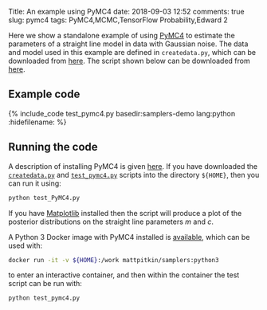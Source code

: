 Title: An example using PyMC4
date: 2018-09-03 12:52
comments: true
slug: pymc4
tags: PyMC4,MCMC,TensorFlow Probability,Edward 2

<!-- PELICAN_BEGIN_SUMMARY -->
Here we show a standalone example of using [PyMC4](https://github.com/pymc-devs/pymc4) to
estimate the parameters of a straight line model in data with Gaussian noise. The
data and model used in this example are defined in `createdata.py`, which can be downloaded
from [here](http://mattpitkin.github.io/samplers-demo/downloads/code/createdata.py). The
script shown below can be downloaded from [here](http://mattpitkin.github.io/samplers-demo/downloads/code/test_pymc4.py).
<!-- PELICAN_END_SUMMARY -->

## Example code

{% include_code test_pymc4.py basedir:samplers-demo lang:python :hidefilename: %}

## Running the code

A description of installing PyMC4 is given [here](http://mattpitkin.github.io/samplers-demo/pages/samplers-samplers-everywhere/#PyMC4). If you have downloaded the [`createdata.py`](http://mattpitkin.github.io/samplers-demo/downloads/code/createdata.py) and [`test_pymc4.py`](http://mattpitkin.github.io/samplers-demo/downloads/code/test_pymc4.py) scripts into the directory `${HOME}`, then you can run it using:

```bash
python test_PyMC4.py
```

If you have [Matplotlib](https://matplotlib.org/) installed then the script will produce a plot of the posterior distributions
on the straight line parameters $m$ and $c$.

A Python 3 Docker image with PyMC4 installed is
[available](https://hub.docker.com/r/mattpitkin/samplers/tags/), which can be used with:

```bash
docker run -it -v ${HOME}:/work mattpitkin/samplers:python3
```

to enter an interactive container, and then within the container the test script can be run with:

```bash
python test_pymc4.py
```